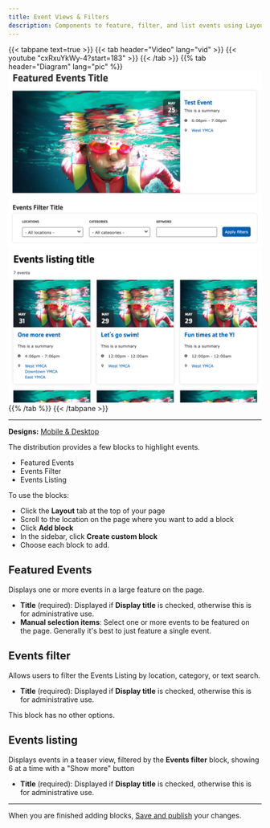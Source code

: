 ```yaml
---
title: Event Views & Filters
description: Components to feature, filter, and list events using Layout Builder.
---
```


{{< tabpane text=true >}}
{{< tab header="Video" lang="vid" >}}
{{< youtube "cxRxuYkWy-4?start=183" >}}
{{< /tab >}}
{{% tab header="Diagram" lang="pic" %}}
![A screenshot showing the Featured events block.](event-views--featured.png)
![A screenshot showing the Events filter block.](event-views--filter.png)
![A screenshot showing the Events listing block.](event-views--listing.png)
{{% /tab %}}
{{< /tabpane >}}

-----

**Designs:** [Mobile & Desktop](<../../../../../../assets/img/designs/lb-ui-kit/Event List.jpg>)

The distribution provides a few blocks to highlight events. 

- Featured Events
- Events Filter
- Events Listing

To use the blocks:

- Click the **Layout** tab at the top of your page
- Scroll to the location on the page where you want to add a block
- Click **Add block**
- In the sidebar, click **Create custom block**
- Choose each block to add.

## Featured Events

Displays one or more events in a large feature on the page.

- **Title** (required): Displayed if **Display title** is checked, otherwise this is for administrative use.
- **Manual selection items**: Select one or more events to be featured on the page. Generally it's best to just feature a single event.

## Events filter

Allows users to filter the Events Listing by location, category, or text search.

- **Title** (required): Displayed if **Display title** is checked, otherwise this is for administrative use.

This block has no other options.

## Events listing

Displays events in a teaser view, filtered by the **Events filter** block, showing 6 at a time with a "Show more" button

- **Title** (required): Displayed if **Display title** is checked, otherwise this is for administrative use.

---

When you are finished adding blocks, [Save and publish](../#saving-and-publishing) your changes.